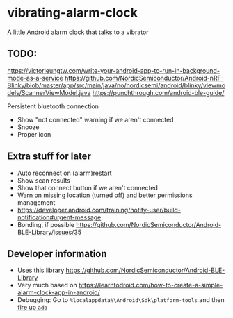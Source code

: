 # vibrating-alarm-clock
A little Android alarm clock that talks to a vibrator

## TODO:
https://victorleungtw.com/write-your-android-app-to-run-in-background-mode-as-a-service
https://github.com/NordicSemiconductor/Android-nRF-Blinky/blob/master/app/src/main/java/no/nordicsemi/android/blinky/viewmodels/ScannerViewModel.java
https://punchthrough.com/android-ble-guide/

Persistent bluetooth connection
- Show "not connected" warning if we aren't connected
- Snooze
- Proper icon 

## Extra stuff for later
- Auto reconnect on (alarm)restart
- Show scan results
- Show that connect button if we aren't connected
- Warn on missing location (turned off) and better permissions management
- https://developer.android.com/training/notify-user/build-notification#urgent-message
- Bonding, if possible https://github.com/NordicSemiconductor/Android-BLE-Library/issues/35

## Developer information

- Uses this library https://github.com/NordicSemiconductor/Android-BLE-Library
- Very much based on https://learntodroid.com/how-to-create-a-simple-alarm-clock-app-in-android/
- Debugging: Go to `%localappdata%\Android\Sdk\platform-tools` and then [fire up `adb`](https://stackoverflow.com/questions/3643395/how-to-get-android-crash-logs)
